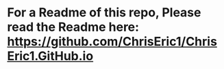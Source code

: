 # For a Readme of this repo, Please read the Readme here: https://github.com/ChrisEric1/ChrisEric1.GitHub.io
